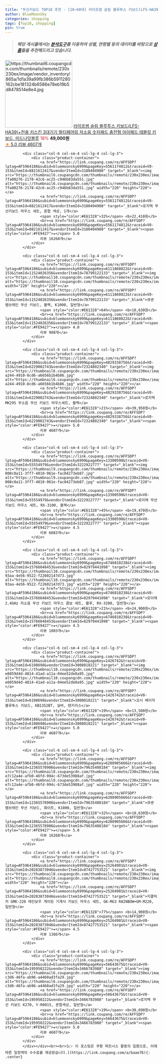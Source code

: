 ```yaml
---
title: "무선키보드 TOP10 추천 - [10~60대] 라이프썸 슬림 블루투스 키보드(LFS-HA39)+전용 키스킨 3대기기 멀티페어링 저소음 숫자패드 충전형 아이패드 태블릿 키보"
author: BlueMoonSky
categories: shopping
tags: [Top10, shopping]
pin: true
---
```


> ##### 해당 게시물에서는 [**분석도구**](https://itemscout.io/)를 이용하여 **성별**, **연령별** 등의 데이터를 바탕으로 [**상품**](https://link.coupang.com/a/baae76)들을 추천해드리고 있습니다.
<div class="container"><div class="row">
            <div class="col-6 col-sm-4 col-lg-4 col-lg-3">
                <div class="product-container">
                    <a href="https://link.coupang.com/re/AFFSDP?lptag=AF5964186&subid=bluemoonsky6999&pageKey=5123646030&traceid=V0-153&itemId=7006169284&vendorItemId=74298442779" target="_blank"><img src="https://thumbnail6.coupangcdn.com/thumbnails/remote/230x230ex/image/vendor_inventory/865a/1d1a39a99fb386b5911280162cbe181324b6586e78eb19b5d8478514e8e4.jpg" alt="https://thumbnail6.coupangcdn.com/thumbnails/remote/230x230ex/image/vendor_inventory/865a/1d1a39a99fb386b5911280162cbe181324b6586e78eb19b5d8478514e8e4.jpg" width="220" height="220"></a>
                    <a href="https://link.coupang.com/re/AFFSDP?lptag=AF5964186&subid=bluemoonsky6999&pageKey=5123646030&traceid=V0-153&itemId=7006169284&vendorItemId=74298442779" target="_blank">라이프썸 슬림 블루투스 키보드(LFS-HA39)+전용 키스킨 3대기기 멀티페어링 저소음 숫자패드 충전형 아이패드 태블릿 키보드, 미드나잇블루</a>
                    <span style="color:#E61328">18%</span> <b>49,000원</b>
                    <br><a href="https://link.coupang.com/re/AFFSDP?lptag=AF5964186&subid=bluemoonsky6999&pageKey=5123646030&traceid=V0-153&itemId=7006169284&vendorItemId=74298442779" target="_blank"><span style="color:#FE9427">★</span> 5.0
                    리뷰 4607개</a>
                </div>
            </div>
            
            <div class="col-6 col-sm-4 col-lg-4 col-lg-3">
                <div class="product-container">
                    <a href="https://link.coupang.com/re/AFFSDP?lptag=AF5964186&subid=bluemoonsky6999&pageKey=5561174812&traceid=V0-153&itemId=8821612417&vendorItemId=3180494980" target="_blank"><img src="https://thumbnail6.coupangcdn.com/thumbnails/remote/230x230ex/image/retail/images/15181305125893-7fa00276-2178-42c6-ac25-c946b83da551.jpg" alt="https://thumbnail6.coupangcdn.com/thumbnails/remote/230x230ex/image/retail/images/15181305125893-7fa00276-2178-42c6-ac25-c946b83da551.jpg" width="220" height="220"></a>
                    <a href="https://link.coupang.com/re/AFFSDP?lptag=AF5964186&subid=bluemoonsky6999&pageKey=5561174812&traceid=V0-153&itemId=8821612417&vendorItemId=3180494980" target="_blank">로지텍 무선키보드 마우스 세트, 혼합 색상, 1개</a>
                    <span style="color:#E61328">32%</span> <b>22,410원</b>
                    <br><a href="https://link.coupang.com/re/AFFSDP?lptag=AF5964186&subid=bluemoonsky6999&pageKey=5561174812&traceid=V0-153&itemId=8821612417&vendorItemId=3180494980" target="_blank"><span style="color:#FE9427">★</span> 5.0
                    리뷰 16268개</a>
                </div>
            </div>
            
            <div class="col-6 col-sm-4 col-lg-4 col-lg-3">
                <div class="product-container">
                    <a href="https://link.coupang.com/re/AFFSDP?lptag=AF5964186&subid=bluemoonsky6999&pageKey=6111860822&traceid=V0-153&itemId=11524026356&vendorItemId=78799122133" target="_blank"><img src="https://thumbnail10.coupangcdn.com/thumbnails/remote/230x230ex/image/rs_quotation_api/lsjpwkwb/19ea5ec758ca4864ad0526158d9e8486.jpg" alt="https://thumbnail10.coupangcdn.com/thumbnails/remote/230x230ex/image/rs_quotation_api/lsjpwkwb/19ea5ec758ca4864ad0526158d9e8486.jpg" width="220" height="220"></a>
                    <a href="https://link.coupang.com/re/AFFSDP?lptag=AF5964186&subid=bluemoonsky6999&pageKey=6111860822&traceid=V0-153&itemId=11524026356&vendorItemId=78799122133" target="_blank">큐센 멤브레인 무선 키보드, 블랙, K1000, 일반형</a>
                    <span style="color:#E61328">64%</span> <b>10,630원</b>
                    <br><a href="https://link.coupang.com/re/AFFSDP?lptag=AF5964186&subid=bluemoonsky6999&pageKey=6111860822&traceid=V0-153&itemId=11524026356&vendorItemId=78799122133" target="_blank"><span style="color:#FE9427">★</span> 4.0
                    리뷰 908개</a>
                </div>
            </div>
            
            <div class="col-6 col-sm-4 col-lg-4 col-lg-3">
                <div class="product-container">
                    <a href="https://link.coupang.com/re/AFFSDP?lptag=AF5964186&subid=bluemoonsky6999&pageKey=4829338756&traceid=V0-153&itemId=6229002743&vendorItemId=72324802340" target="_blank"><img src="https://thumbnail6.coupangcdn.com/thumbnails/remote/230x230ex/image/retail/images/2020/11/11/14/6/a6e427e4-a244-4910-8cd6-a6656b1b4b86.jpg" alt="https://thumbnail6.coupangcdn.com/thumbnails/remote/230x230ex/image/retail/images/2020/11/11/14/6/a6e427e4-a244-4910-8cd6-a6656b1b4b86.jpg" width="220" height="220"></a>
                    <a href="https://link.coupang.com/re/AFFSDP?lptag=AF5964186&subid=bluemoonsky6999&pageKey=4829338756&traceid=V0-153&itemId=6229002743&vendorItemId=72324802340" target="_blank">로지텍 MK295 무소음 무선 키보드 마우스세트, 블랙</a>
                    <span style="color:#E61328">21%</span> <b>39,950원</b>
                    <br><a href="https://link.coupang.com/re/AFFSDP?lptag=AF5964186&subid=bluemoonsky6999&pageKey=4829338756&traceid=V0-153&itemId=6229002743&vendorItemId=72324802340" target="_blank"><span style="color:#FE9427">★</span> 5.0
                    리뷰 4607개</a>
                </div>
            </div>
            
            <div class="col-6 col-sm-4 col-lg-4 col-lg-3">
                <div class="product-container">
                    <a href="https://link.coupang.com/re/AFFSDP?lptag=AF5964186&subid=bluemoonsky6999&pageKey=13300590&traceid=V0-153&itemId=55554979&vendorItemId=3222922777" target="_blank"><img src="https://thumbnail9.coupangcdn.com/thumbnails/remote/230x230ex/image/retail/images/8845692907959837-008c0a11-3ff7-4010-961e-fac04273eb87.jpg" alt="https://thumbnail9.coupangcdn.com/thumbnails/remote/230x230ex/image/retail/images/8845692907959837-008c0a11-3ff7-4010-961e-fac04273eb87.jpg" width="220" height="220"></a>
                    <a href="https://link.coupang.com/re/AFFSDP?lptag=AF5964186&subid=bluemoonsky6999&pageKey=13300590&traceid=V0-153&itemId=55554979&vendorItemId=3222922777" target="_blank">로이체 무선 키보드 마우스 세트, RX-3100, 블랙</a>
                    <span style="color:#E61328">45%</span> <b>19,470원</b>
                    <br><a href="https://link.coupang.com/re/AFFSDP?lptag=AF5964186&subid=bluemoonsky6999&pageKey=13300590&traceid=V0-153&itemId=55554979&vendorItemId=3222922777" target="_blank"><span style="color:#FE9427">★</span> 4.5
                    리뷰 6083개</a>
                </div>
            </div>
            
            <div class="col-6 col-sm-4 col-lg-4 col-lg-3">
                <div class="product-container">
                    <a href="https://link.coupang.com/re/AFFSDP?lptag=AF5964186&subid=bluemoonsky6999&pageKey=6746810238&traceid=V0-153&itemId=15766048453&vendorItemId=82979441098" target="_blank"><img src="https://thumbnail10.coupangcdn.com/thumbnails/remote/230x230ex/image/retail/images/2022/08/31/21/0/208c9ae9-93aa-4e56-9522-f22602147d73.jpg" alt="https://thumbnail10.coupangcdn.com/thumbnails/remote/230x230ex/image/retail/images/2022/08/31/21/0/208c9ae9-93aa-4e56-9522-f22602147d73.jpg" width="220" height="220"></a>
                    <a href="https://link.coupang.com/re/AFFSDP?lptag=AF5964186&subid=bluemoonsky6999&pageKey=6746810238&traceid=V0-153&itemId=15766048453&vendorItemId=82979441098" target="_blank">로이체 2.4GHz 저소음 무선 키보드 마우스 콤보 세트, 블루, RX-3200, 일반형</a>
                    <span style="color:#E61328">21%</span> <b>24,900원</b>
                    <br><a href="https://link.coupang.com/re/AFFSDP?lptag=AF5964186&subid=bluemoonsky6999&pageKey=6746810238&traceid=V0-153&itemId=15766048453&vendorItemId=82979441098" target="_blank"><span style="color:#FE9427">★</span> 4.5
                    리뷰 1003개</a>
                </div>
            </div>
            
            <div class="col-6 col-sm-4 col-lg-4 col-lg-3">
                <div class="product-container">
                    <a href="https://link.coupang.com/re/AFFSDP?lptag=AF5964186&subid=bluemoonsky6999&pageKey=1426742&traceid=V0-153&itemId=6198698&vendorItemId=3008010221" target="_blank"><img src="https://thumbnail10.coupangcdn.com/thumbnails/remote/230x230ex/image/retail/images/1668681132274920-e6059d4d-4814-41ad-a11a-04ee52de8a95.jpg" alt="https://thumbnail10.coupangcdn.com/thumbnails/remote/230x230ex/image/retail/images/1668681132274920-e6059d4d-4814-41ad-a11a-04ee52de8a95.jpg" width="220" height="220"></a>
                    <a href="https://link.coupang.com/re/AFFSDP?lptag=AF5964186&subid=bluemoonsky6999&pageKey=1426742&traceid=V0-153&itemId=6198698&vendorItemId=3008010221" target="_blank">코시 베이직 블루투스 키보드, KB1352BT, 실버, 텐키리스</a>
                    <span style="color:#E61328">19%</span> <b>13,500원</b>
                    <br><a href="https://link.coupang.com/re/AFFSDP?lptag=AF5964186&subid=bluemoonsky6999&pageKey=1426742&traceid=V0-153&itemId=6198698&vendorItemId=3008010221" target="_blank"><span style="color:#FE9427">★</span> 5.0
                    리뷰 4607개</a>
                </div>
            </div>
            
            <div class="col-6 col-sm-4 col-lg-4 col-lg-3">
                <div class="product-container">
                    <a href="https://link.coupang.com/re/AFFSDP?lptag=AF5964186&subid=bluemoonsky6999&pageKey=6208905666&traceid=V0-153&itemId=12365578906&vendorItemId=79635408184" target="_blank"><img src="https://thumbnail8.coupangcdn.com/thumbnails/remote/230x230ex/image/retail/images/3048106586324444-e7c12a4e-afb0-46fd-994c-673de53988af.jpg" alt="https://thumbnail8.coupangcdn.com/thumbnails/remote/230x230ex/image/retail/images/3048106586324444-e7c12a4e-afb0-46fd-994c-673de53988af.jpg" width="220" height="220"></a>
                    <a href="https://link.coupang.com/re/AFFSDP?lptag=AF5964186&subid=bluemoonsky6999&pageKey=6208905666&traceid=V0-153&itemId=12365578906&vendorItemId=79635408184" target="_blank">큐센 멤브레인 무선 키보드, 화이트, K1000, 일반형</a>
                    <span style="color:#E61328">32%</span> <b>10,630원</b>
                    <br><a href="https://link.coupang.com/re/AFFSDP?lptag=AF5964186&subid=bluemoonsky6999&pageKey=6208905666&traceid=V0-153&itemId=12365578906&vendorItemId=79635408184" target="_blank"><span style="color:#FE9427">★</span> 5.0
                    리뷰 16268개</a>
                </div>
            </div>
            
            <div class="col-6 col-sm-4 col-lg-4 col-lg-3">
                <div class="product-container">
                    <a href="https://link.coupang.com/re/AFFSDP?lptag=AF5964186&subid=bluemoonsky6999&pageKey=25264901&traceid=V0-153&itemId=20283873046&vendorItemId=87427753521" target="_blank"><img src="https://thumbnail8.coupangcdn.com/thumbnails/remote/230x230ex/image/vendor_inventory/b9e5/044645d66525f4122aee7bf482e447d59ffa3fc46a85dda3fe66a69b634d.jpg" alt="https://thumbnail8.coupangcdn.com/thumbnails/remote/230x230ex/image/vendor_inventory/b9e5/044645d66525f4122aee7bf482e447d59ffa3fc46a85dda3fe66a69b634d.jpg" width="220" height="220"></a>
                    <a href="https://link.coupang.com/re/AFFSDP?lptag=AF5964186&subid=bluemoonsky6999&pageKey=25264901&traceid=V0-153&itemId=20283873046&vendorItemId=87427753521" target="_blank">지클릭커 GMK-220 레인보우 게이밍 기계식 키보드 마우스 세트, GK-MG3 RAINBOW+GM-M220, 일반형</a>
                    <span style="color:#E61328">77%</span> <b>14,900원</b>
                    <br><a href="https://link.coupang.com/re/AFFSDP?lptag=AF5964186&subid=bluemoonsky6999&pageKey=25264901&traceid=V0-153&itemId=20283873046&vendorItemId=87427753521" target="_blank"><span style="color:#FE9427">★</span> 4.5
                    리뷰 1366개</a>
                </div>
            </div>
            
            <div class="col-6 col-sm-4 col-lg-4 col-lg-3">
                <div class="product-container">
                    <a href="https://link.coupang.com/re/AFFSDP?lptag=AF5964186&subid=bluemoonsky6999&pageKey=56643675&traceid=V0-153&itemId=195950222&vendorItemId=3466783988" target="_blank"><img src="https://thumbnail6.coupangcdn.com/thumbnails/remote/230x230ex/image/product/image/vendoritem/2019/03/06/3466783988/34c3c54a-c3d6-46fa-ab96-a4460ad3fa29.jpg" alt="https://thumbnail6.coupangcdn.com/thumbnails/remote/230x230ex/image/product/image/vendoritem/2019/03/06/3466783988/34c3c54a-c3d6-46fa-ab96-a4460ad3fa29.jpg" width="220" height="220"></a>
                    <a href="https://link.coupang.com/re/AFFSDP?lptag=AF5964186&subid=bluemoonsky6999&pageKey=56643675&traceid=V0-153&itemId=195950222&vendorItemId=3466783988" target="_blank">로지텍 무선 키보드 K270, Y-R0015, 혼합색상, 일반형</a>
                    <span style="color:#E61328">19%</span> <b>30,690원</b>
                    <br><a href="https://link.coupang.com/re/AFFSDP?lptag=AF5964186&subid=bluemoonsky6999&pageKey=56643675&traceid=V0-153&itemId=195950222&vendorItemId=3466783988" target="_blank"><span style="color:#FE9427">★</span> 5.0
                    리뷰 4607개</a>
                </div>
            </div>
            </div></div><br><br>[👉 이 포스팅은 쿠팡 파트너스 활동의 일환으로, 이에 따른 일정액의 수수료를 제공받습니다.](https://link.coupang.com/a/baae76){: .center}